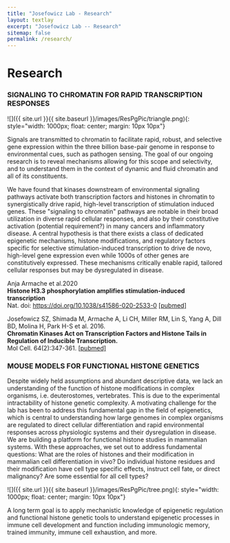 ```yaml
---
title: "Josefowicz Lab - Research"
layout: textlay
excerpt: "Josefowicz Lab -- Research"
sitemap: false
permalink: /research/
---
```


# Research

### SIGNALING TO CHROMATIN FOR RAPID TRANSCRIPTION RESPONSES
![]({{ site.url }}{{ site.baseurl }}/images/ResPgPic/triangle.png){: style="width: 1000px; float: center; margin: 10px  10px"}

Signals are transmitted to chromatin to facilitate rapid, robust, and selective gene expression within the three billion base-pair genome in response to environmental cues, such as pathogen sensing. The goal of our ongoing research is to reveal mechanisms allowing for this scope and selectivity, and to understand them in the context of dynamic and fluid chromatin and all of its constituents.

We have found that kinases downstream of environmental signaling pathways activate both transcription factors and histones in chromatin to synergistically drive rapid, high-level transcription of stimulation induced genes. These "signaling to chromatin" pathways are notable in their broad utilization in diverse rapid cellular responses, and also by their constitutive activation (potential requirement?) in many cancers and inflammatory disease. A central hypothesis is that there exists a class of dedicated epigenetic mechanisms, histone modifications, and regulatory factors specific for selective stimulation-induced transcription to drive de novo, high-level gene expression even while 1000s of other genes are constitutively expressed. These mechanisms critically enable rapid, tailored cellular responses but may be dysregulated in disease.

Anja Armache et al.2020  
**Histone H3.3 phosphorylation amplifies stimulation-induced transcription**  
Nat. doi: https://doi.org/10.1038/s41586-020-2533-0 [[pubmed]](https://www.nature.com/articles/s41586-020-2533-0)

Josefowicz SZ, Shimada M, Armache A, Li CH, Miller RM, Lin S, Yang A, Dill BD, Molina H, Park H-S et al.  2016.  
**Chromatin Kinases Act on Transcription Factors and Histone Tails in Regulation of Inducible Transcription.**  
Mol Cell. 64(2):347-361. [[pubmed]](https://www.ncbi.nlm.nih.gov/pubmed/27768872)

### MOUSE MODELS FOR FUNCTIONAL HISTONE GENETICS

Despite widely held assumptions and abundant descriptive data, we lack an understanding of the function of histone modifications in complex organisms, i.e. deuterostomes, vertebrates. This is due to the experimental intractability of histone genetic complexity. A motivating challenge for the lab has been to address this fundamental gap in the field of epigenetics, which is central to understanding how large genomes in complex organisms are regulated to direct cellular differentiation and rapid environmental responses across physiologic systems and their dysregulation in disease. We are building a platform for functional histone studies in mammalian systems. With these approaches, we set out to address fundamental questions: What are the roles of histones and their modification in mammalian cell differentiation in vivo? Do individual histone residues and their modification have cell type specific effects, instruct cell fate, or direct malignancy? Are some essential for all cell types?

![]({{ site.url }}{{ site.baseurl }}/images/ResPgPic/tree.png){: style="width: 1000px; float: center; margin: 10px  10px"}

A long term goal is to apply mechanistic knowledge of epigenetic regulation and functional histone genetic tools to understand epigenetic processes in immune cell development and function including immunologic memory, trained immunity, immune cell exhaustion, and more.

